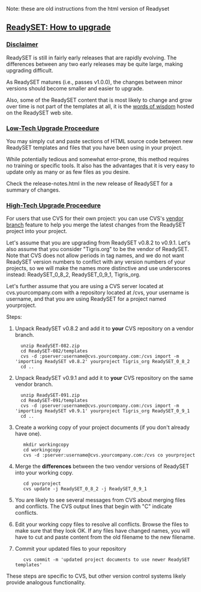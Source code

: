 Note: these are old instructions from the html version of Readyset

[ReadySET: How to upgrade](#readyset-how-to-upgrade)
------------------------

### [Disclaimer](#disclaimer)

ReadySET is still in fairly early releases that are rapidly evolving.
The differences between any two early releases may be quite large,
making upgrading difficult.

As ReadySET matures (i.e., passes v1.0.0), the changes between minor
versions should become smaller and easier to upgrade.

Also, some of the ReadySET content that is most likely to change and
grow over time is not part of the templates at all, it is the [words of
wisdom](http://readyset.tigris.org/words-of-wisdom/) hosted on the
ReadySET web site.

### [Low-Tech Upgrade Proceedure](#low-tech-upgrade-proceedure)

You may simply cut and paste sections of HTML source code between new
ReadySET templates and files that you have been using in your project.

While potentially tedious and somewhat error-prone, this method requires
no training or specific tools. It also has the advantages that it is
very easy to update only as many or as few files as you desire.

Check the release-notes.html in the new release of ReadySET for a
summary of changes.

### [High-Tech Upgrade Proceedure](#high-tech-upgrade-proceedure)

For users that use CVS for their own project: you can use CVS's [vendor
branch](http://cvsbook.red-bean.com/cvsbook.html#Tracking_Third-Party_Sources__Vendor_Branches_)
feature to help you merge the latest changes from the ReadySET project
into your project.

Let's assume that you are upgrading from ReadySET v0.8.2 to v0.9.1.
Let's also assume that you consider "Tigris.org" to be the vendor of
ReadySET. Note that CVS does not allow periods in tag names, and we do
not want ReadySET version numbers to conflict with any version numbers
of your projects, so we will make the names more distinctive and use
underscores instead: ReadySET\_0\_8\_2, ReadySET\_0\_9\_1, Tigris\_org.

Let's further assume that you are using a CVS server located at
cvs.yourcompany.com with a repository located at /cvs, your username is
username, and that you are using ReadySET for a project named
yourproject.

Steps:

1.  Unpack ReadySET v0.8.2 and add it to **your** CVS repository on a
    vendor branch.

          unzip ReadySET-082.zip
          cd ReadySET-082/templates
          cvs -d :pserver:username@cvs.yourcompany.com:/cvs import -m 'importing ReadySET v0.8.2' yourproject Tigris_org ReadySET_0_8_2
          cd ..
          

2.  Unpack ReadySET v0.9.1 and add it to **your** CVS repository on the
    same vendor branch.

          unzip ReadySET-091.zip
          cd ReadySET-091/templates
          cvs -d :pserver:username@cvs.yourcompany.com:/cvs import -m 'importing ReadySET v0.9.1' yourproject Tigris_org ReadySET_0_9_1
          cd ..
          

3.  Create a working copy of your project documents (if you don't
    already have one).

           mkdir workingcopy
           cd workingcopy
           cvs -d :pserver:username@cvs.yourcompany.com:/cvs co yourproject
          

4.  Merge the **differences** between the two vendor versions of
    ReadySET into your working copy.

           cd yourproject
           cvs update -j ReadySET_0_8_2 -j ReadySET_0_9_1
          

5.  You are likely to see several messages from CVS about merging files
    and conflicts. The CVS output lines that begin with "C"
    indicate conflicts.
6.  Edit your working copy files to resolve all conflicts. Browse the
    files to make sure that they look OK. If any files have changed
    names, you will have to cut and paste content from the old filename
    to the new filename.
7.  Commit your updated files to your repository

           cvs commit -m 'updated project documents to use newer ReadySET templates'
          

These steps are specific to CVS, but other version control systems
likely provide analogous functionality.

